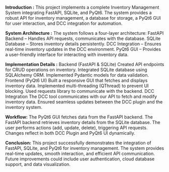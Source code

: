 **Introduction :**
This project implements a complete Inventory Management System integrating FastAPI, SQLite, and PyQt6. The system provides a robust API for inventory management, a database for storage, a PyQt6 GUI for user interaction, and DCC integration for automation.

**System Architecture :**
The system follows a four-layer architecture:
  FastAPI Backend – Handles API requests, communicates with the database.
  SQLite Database – Stores inventory details persistently.
  DCC Integration – Ensures real-time inventory updates in the DCC environment.
  PyQt6 GUI – Provides a user-friendly interface for interacting with inventory data.

**Implementation Details :**
Backend (FastAPI & SQLite)
  Created API endpoints for CRUD operations on inventory.
  Integrated SQLite database using SQLAlchemy ORM.
  Implemented Pydantic models for data validation.
Frontend (PyQt6 UI)
  Built a responsive GUI that fetches and displays inventory data.
  Implemented multi-threading (QThread) to prevent UI blocking.
  Used requests library to communicate with the backend.
DCC Integration
   The DCC tool communicates with our API to fetch and modify inventory data.
  Ensured seamless updates between the DCC plugin and the inventory system.

**Workflow:**
The PyQt6 GUI fetches data from the FastAPI backend.
The FastAPI backend retrieves inventory details from the SQLite database.
The user performs actions (add, update, delete), triggering API requests.
Changes reflect in both DCC Plugin and PyQt6 UI dynamically.

**Conclusion:**
This project successfully demonstrates the integration of FastAPI, SQLite, and PyQt6 for inventory management. The system provides real-time updates, smooth interaction, and efficient API communication. Future improvements could include user authentication, cloud database support, and data visualization.

